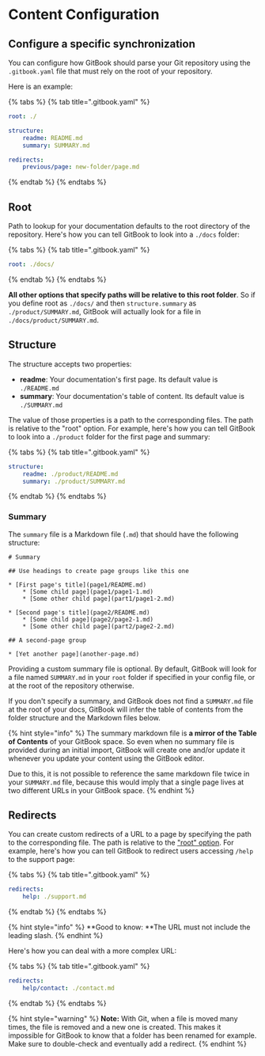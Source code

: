 # Content Configuration

## Configure a specific synchronization <a href="configure-a-specific-synchronization" id="configure-a-specific-synchronization"></a>

You can configure how GitBook should parse your Git repository using the `.gitbook.yaml` file that must rely on the root of your repository.‌

Here is an example:

{% tabs %}
{% tab title=".gitbook.yaml" %}
```yaml
root: ./

​structure:  
    readme: README.md  
    summary: SUMMARY.md​

redirects:  
    previous/page: new-folder/page.md
```
{% endtab %}
{% endtabs %}

## Root

Path to lookup for your documentation defaults to the root directory of the repository. Here's how you can tell GitBook to look into a `./docs` folder:

{% tabs %}
{% tab title=".gitbook.yaml" %}
```yaml
root: ./docs/
```
{% endtab %}
{% endtabs %}

**All other options that specify paths will be relative to this root folder**. So if you define root as `./docs/` and then `structure.summary` as `./product/SUMMARY.md`, GitBook will actually look for a file in `./docs/product/SUMMARY.md`.‌

## ​Structure‌ <a href="structure" id="structure"></a>

The structure accepts two properties:‌

* **readme**: Your documentation's first page. Its default value is `./README.md`
* **summary**: Your documentation's table of content. Its default value is `./SUMMARY.md`

The value of those properties is a path to the corresponding files. The path is relative to the "root" option. For example, here's how you can tell GitBook to look into a `./product` folder for the first page and summary:

{% tabs %}
{% tab title=".gitbook.yaml" %}
```yaml
structure:  
    readme: ./product/README.md
    summary: ./product/SUMMARY.md
```
{% endtab %}
{% endtabs %}

### ​Summary‌ <a href="summary" id="summary"></a>

The `summary` file is a Markdown file (`.md`) that should have the following structure:

```
‌# Summary​

## Use headings to create page groups like this one​

* [First page's title](page1/README.md)    
    * [Some child page](page1/page1-1.md)    
    * [Some other child page](part1/page1-2.md)

* [Second page's title](page2/README.md)    
    * [Some child page](page2/page2-1.md)    
    * [Some other child page](part2/page2-2.md)    

## A second-page group​

* [Yet another page](another-page.md)
```

Providing a custom summary file is optional. By default, GitBook will look for a file named `SUMMARY.md` in your `root` folder if specified in your config file, or at the root of the repository otherwise.

If you don't specify a summary, and GitBook does not find a `SUMMARY.md` file at the root of your docs, GitBook will infer the table of contents from the folder structure and the Markdown files below.‌

{% hint style="info" %}
The summary markdown file is **a mirror of the Table of Contents** of your GitBook space. So even when no summary file is provided during an initial import, GitBook will create one and/or update it whenever you update your content using the GitBook editor.

Due to this, it is not possible to reference the same markdown file twice in your `SUMMARY.md` file, because this would imply that a single page lives at two different URLs in your GitBook space.
{% endhint %}

## ​Redirects <a href="redirects" id="redirects"></a>

You can create custom redirects of a URL to a page by specifying the path to the corresponding file. The path is relative to the ["root" option](https://docs.gitbook.com/integrations/github#root). For example, here's how you can tell GitBook to redirect users accessing `/help` to the support page:

{% tabs %}
{% tab title=".gitbook.yaml" %}
```yaml
redirects:  
    help: ./support.md
```
{% endtab %}
{% endtabs %}

{% hint style="info" %}
**Good to know: **The URL must not include the leading slash.
{% endhint %}

Here's how you can deal with a more complex URL:

{% tabs %}
{% tab title=".gitbook.yaml" %}
```yaml
redirects:  
    help/contact: ./contact.md
```
{% endtab %}
{% endtabs %}

{% hint style="warning" %}
**Note:** With Git, when a file is moved many times, the file is removed and a new one is created. This makes it impossible for GitBook to know that a folder has been renamed for example. Make sure to double-check and eventually add a redirect.
{% endhint %}
